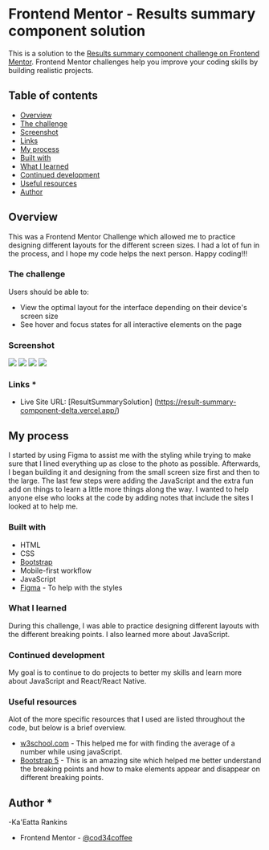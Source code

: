 # Frontend Mentor - Results summary component solution

This is a solution to the [Results summary component challenge on Frontend Mentor](https://www.frontendmentor.io/challenges/results-summary-component-CE_K6s0maV). Frontend Mentor challenges help you improve your coding skills by building realistic projects. 

## Table of contents

  - [Overview](#overview)
  - [The challenge](#the-challenge)
  - [Screenshot](#screenshot)
  - [Links](#links)
  - [My process](#my-process)
  - [Built with](#built-with)
  - [What I learned](#what-i-learned)
  - [Continued development](#continued-development)
  - [Useful resources](#useful-resources)
  - [Author](#author)




## Overview 
This was a Frontend Mentor Challenge which allowed me to practice designing different layouts for the different screen sizes. I had a lot of fun in the process, and I hope my code helps the next person. Happy coding!!!

### The challenge

Users should be able to:

- View the optimal layout for the interface depending on their device's screen size
- See hover and focus states for all interactive elements on the page

### Screenshot

![](./screenshot.jpg)
![](./assets/images/screencapture-127-0-0-1-5500-HTML-index-html-2023-03-28-05_37_22.png)
![](./assets/images/screencapture-127-0-0-1-5500-HTML-index-html-2023-03-28-05_37_36.png)
![](./assets/images/screencapture-127-0-0-1-5500-HTML-index-html-2023-03-28-05_37_48.png)

### Links *

- Live Site URL: [ResultSummarySolution] (https://result-summary-component-delta.vercel.app/)

## My process 
I started by using Figma to assist me with the styling while trying to make sure that I lined everything up as close to the photo as possible. Afterwards, I began building it and designing from the small screen size first and then to the large. The last few steps were adding the JavaScript and the extra fun add on things to learn a little more things along the way. I wanted to help anyone else who looks at the code by adding notes that include the sites I looked at to help me. 


### Built with

- HTML
- CSS
- [Bootstrap](https://getbootstrap.com)
- Mobile-first workflow
- JavaScript
- [Figma](https://figma.com/) - To help with the styles


### What I learned 

During this challenge, I was able to practice designing different layouts with the different breaking points. I also learned more about JavaScript.

### Continued development 

My goal is to continue to do projects to better my skills and learn more about JavaScript and React/React Native.

### Useful resources
Alot of the more specific resources that I used are listed throughout the code, but below is a brief overview.

- [w3school.com](https://www.w3schools.com) - This helped me for with finding the average of a number while using javaScript. 
- [Bootstrap 5](https://getbootstrap.com/) - This is an amazing site which helped me better understand the breaking points and how to make elements appear and disappear on different breaking points. 


## Author *
-Ka'Eatta Rankins
- Frontend Mentor - [@cod34coffee](https://www.frontendmentor.io/profile/cod34coffee)





